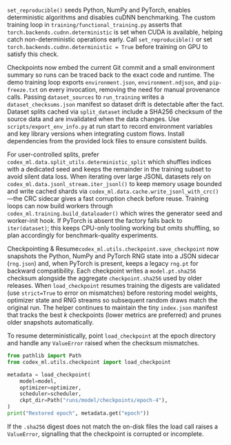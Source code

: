 `set_reproducible()` seeds Python, NumPy and PyTorch, enables deterministic
algorithms and disables cuDNN benchmarking. The custom training loop in
`training/functional_training.py` asserts that `torch.backends.cudnn.deterministic`
is set when CUDA is available, helping catch non-deterministic operations
early. Call `set_reproducible()` or set `torch.backends.cudnn.deterministic = True`
before training on GPU to satisfy this check.

Checkpoints now embed the current Git commit and a small environment summary so
runs can be traced back to the exact code and runtime. The demo training loop
exports `environment.json`, `environment.ndjson`, and `pip-freeze.txt` on every
invocation, removing the need for manual provenance calls. Passing
`dataset_sources` to `run_training` writes a `dataset_checksums.json` manifest so
dataset drift is detectable after the fact. Dataset splits cached via
`split_dataset` include a SHA256 checksum of the source data and are invalidated
when the data changes. Use `scripts/export_env_info.py` at run start to record
environment variables and key library versions when integrating custom flows.
Install dependencies from the provided lock files to ensure consistent builds.

For user-controlled splits, prefer `codex_ml.data.split_utils.deterministic_split`
which shuffles indices with a dedicated seed and keeps the remainder in the
training subset to avoid silent data loss. When iterating over large JSONL
datasets rely on `codex_ml.data.jsonl_stream.iter_jsonl()` to keep memory usage
bounded and write cached shards via
`codex_ml.data.cache.write_jsonl_with_crc()`—the CRC sidecar gives a fast
corruption check before reuse. Training loops can now build workers through
`codex_ml.training.build_dataloader()` which wires the generator seed and
worker-init hook. If PyTorch is absent the factory falls back to `iter(dataset)`;
this keeps CPU-only tooling working but omits shuffling, so plan accordingly for
benchmark-quality experiments.

Checkpointing & Resume`codex_ml.utils.checkpoint.save_checkpoint` now snapshots
the Python, NumPy and PyTorch RNG state into a JSON sidecar (`rng.json`) and, when
PyTorch is present, keeps a legacy `rng.pt` for backward compatibility. Each
checkpoint writes a `model.pt.sha256` checksum alongside the aggregate
`checkpoint.sha256` used by older releases. When `load_checkpoint` resumes
training the digests are validated (use `strict=True` to error on mismatches)
before restoring model weights, optimizer state and RNG streams so subsequent
random draws match the original run. The helper continues to maintain the tiny
`index.json` manifest that tracks the best *k* checkpoints (lower metrics are
preferred) and prunes older snapshots automatically.

To resume deterministically, point `load_checkpoint` at the epoch directory and
handle any `ValueError` raised when the checksum mismatches.

```python
from pathlib import Path
from codex_ml.utils.checkpoint import load_checkpoint

metadata = load_checkpoint(
    model=model,
    optimizer=optimizer,
    scheduler=scheduler,
    ckpt_dir=Path("runs/model/checkpoints/epoch-4"),
)
print("Restored epoch", metadata.get("epoch"))
```

If the `.sha256` digest does not match the on-disk files the load call raises a
`ValueError`, signalling that the checkpoint is corrupted or incomplete.
